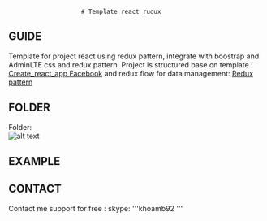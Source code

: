           
	  
	  					# Template react rudux
## GUIDE
Template for project react using redux pattern, integrate with boostrap and AdminLTE css and redux pattern.
Project is structured base on template : [Create_react_app Facebook](https://github.com/facebook/create-react-app)  and redux flow for data management:  [Redux pattern](https://redux.js.org/advanced/middleware)

## FOLDER
Folder:         
				![alt text](https://image.ibb.co/cqcD6d/2018_07_04_11_09_26.png)

## EXAMPLE

## CONTACT
Contact me support for free : skype: '''khoamb92 '''
		
